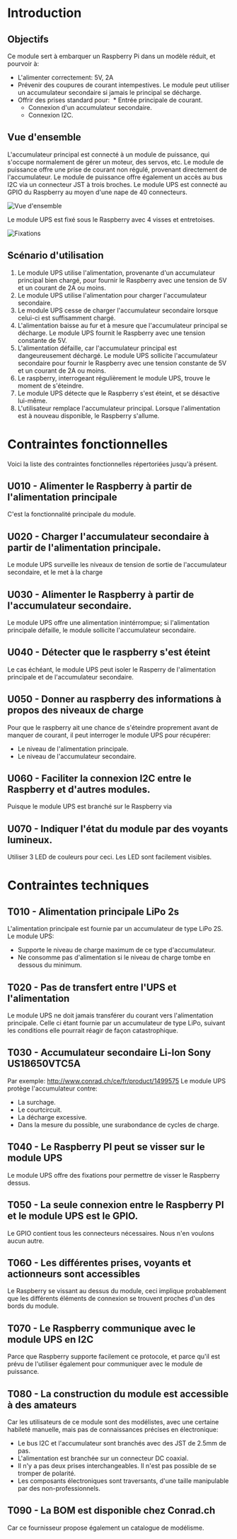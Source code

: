 # Introduction

## Objectifs
Ce module sert à embarquer un Raspberry Pi dans un modèle réduit, et pourvoir à:

* L'alimenter correctement: 5V, 2A
* Prévenir des coupures de courant intempestives. Le module peut utiliser un accumulateur secondaire si jamais le principal se décharge.
* Offrir des prises standard pour:
  * Entrée principale de courant.
  * Connexion d'un accumulateur secondaire.
  * Connexion I2C.
 
## Vue d'ensemble
L'accumulateur principal est connecté à un module de puissance, qui s'occupe normalement de gérer un moteur, des servos, etc. Le module de puissance offre une prise de courant non régulé, provenant directement de l'accumulateur.  Le module de puissance offre également un accès au bus I2C via un connecteur JST à trois broches. Le module UPS est connecté au GPIO du Raspberry au moyen d'une nape de 40 connecteurs.

![Vue d'ensemble](documentation/raspberry-pi-psu-vue-d-ensemble-1.jpg)

Le module UPS est fixé sous le Raspberry avec 4 visses et entretoises.

![Fixations](documentation/raspberry-pi-psu-vue-d-ensemble-2.jpg)

## Scénario d'utilisation
1. Le module UPS utilise l'alimentation, provenante d'un accumulateur principal bien chargé, pour fournir le Raspberry avec une tension de 5V et un courant de 2A ou moins.
2. Le module UPS utilise l'alimentation pour charger l'accumulateur secondaire.
3. Le module UPS cesse de charger l'accumulateur secondaire lorsque celui-ci est suffisamment chargé.
4. L'alimentation baisse au fur et à mesure que l'accumulateur principal se décharge. Le module UPS fournit le Raspberry avec une tension constante de 5V.
5. L'alimentation défaille, car l'accumulateur principal est dangeureusement déchargé. Le module UPS sollicite l'accumulateur secondaire pour fournir le Raspberry avec une tension constante de 5V et un courant de 2A ou moins.
6. Le raspberry, interrogeant régulièrement le module UPS, trouve le moment de s'éteindre.
7. Le module UPS détecte que le Raspberry s'est éteint, et se désactive lui-même.
8. L'utilisateur remplace l'accumulateur principal. Lorsque l'alimentation est à nouveau disponible, le Raspberry s'allume.

# Contraintes fonctionnelles
Voici la liste des contraintes fonctionnelles répertoriées jusqu'à présent.

## U010 - Alimenter le Raspberry à partir de l'alimentation principale
C'est la fonctionnalité principale du module.

## U020 - Charger l'accumulateur secondaire à partir de l'alimentation principale.
Le module UPS surveille les niveaux de tension de sortie de l'accumulateur secondaire, et le met à la charge 

## U030 - Alimenter le Raspberry à partir de l'accumulateur secondaire.
Le module UPS offre une alimentation inintérrompue; si l'alimentation principale défaille, le module sollicite l'accumulateur secondaire.

## U040 - Détecter que le raspberry s'est éteint
Le cas échéant, le module UPS peut isoler le Rasperry de l'alimentation principale et de l'accumulateur secondaire.

## U050 - Donner au raspberry des informations à propos des niveaux de charge
Pour que le raspberry ait une chance de s'éteindre proprement avant de manquer de courant, il peut interroger le module UPS pour récupérer:

* Le niveau de l'alimentation principale.
* Le niveau de l'accumulateur secondaire.

## U060 - Faciliter la connexion I2C entre le Raspberry et d'autres modules.
Puisque le module UPS est branché sur le Raspberry via 

## U070 - Indiquer l'état du module par des voyants lumineux.
Utiliser 3 LED de couleurs pour ceci. Les LED sont facilement visibles.

# Contraintes techniques

## T010 - Alimentation principale LiPo 2s
L'alimentation principale est fournie par un accumulateur de type LiPo 2S. Le module UPS:

* Supporte le niveau de charge maximum de ce type d'accumulateur.
* Ne consomme pas d'alimentation si le niveau de charge tombe en dessous du minimum.

## T020 - Pas de transfert entre l'UPS et l'alimentation
Le module UPS ne doit jamais transférer du courant vers l'alimentation principale. Celle ci étant fournie par un accumulateur de type LiPo, suivant les conditions elle pourrait réagir de façon catastrophique.

## T030 - Accumulateur secondaire Li-Ion Sony US18650VTC5A
Par exemple: http://www.conrad.ch/ce/fr/product/1499575
Le module UPS protège l'accumulateur contre:

* La surchage.
* Le courtcircuit.
* La décharge excessive.
* Dans la mesure du possible, une surabondance de cycles de charge.

## T040 - Le Raspberry PI peut se visser sur le module UPS
Le module UPS offre des fixations pour permettre de visser le Raspberry dessus.

## T050 - La seule connexion entre le Raspberry PI et le module UPS est le GPIO.
Le GPIO contient tous les connecteurs nécessaires. Nous n'en voulons aucun autre.

## T060 - Les différentes prises, voyants et actionneurs sont accessibles
Le Raspberry se vissant au dessus du module, ceci implique probablement que les différents éléments de connexion se trouvent proches d'un des bords du module.

## T070 - Le Raspberry communique avec le module UPS en I2C
Parce que Raspberry supporte facilement ce protocole, et parce qu'il est prévu de l'utiliser également pour communiquer avec le module de puissance.

## T080 - La construction du module est accessible à des amateurs
Car les utilisateurs de ce module sont des modélistes, avec une certaine habileté manuelle, mais pas de connaissances précises en électronique:
* Le bus I2C et l'accumulateur sont branchés avec des JST de 2.5mm de pas.
* L'alimentation est branchée sur un connecteur DC coaxial.
* Il n'y a pas deux prises interchangeables. Il n'est pas possible de se tromper de polarité.
* Les composants électroniques sont traversants, d'une taille manipulable par des non-professionnels.

## T090 - La BOM est disponible chez Conrad.ch
Car ce fournisseur propose également un catalogue de modélisme.

